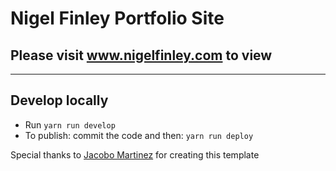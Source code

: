 # Nigel Finley Portfolio Site

## Please visit www.nigelfinley.com to view

---

## Develop locally

- Run `yarn run develop`
- To publish: commit the code and then: `yarn run deploy`

Special thanks to [Jacobo Martinez](https://github.com/cobidev) for creating this template
